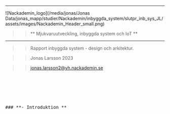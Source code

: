  


---

![Nackademin_logo](/media/jonas/Jonas Data/jonas_mapp/studier/Nackademin/inbyggda_system/slutpr_inb_sys_JL/assets/images/Nackademin_Header_small.png)

>> ** Mjukvaruutveckling, inbyggda system och IoT **

---


>>  Rapport  inbyggda system - design och arkitektur.

>> Jonas Larsson 2023

>> jonas.larsson2@yh.nackademin.se
<pre>




<pre/>

### **- Introduktion **


